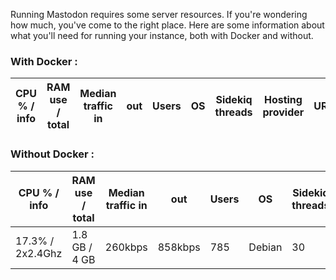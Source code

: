 Running Mastodon requires some server resources. If you're wondering how much, you've come to the right place.
Here are some information about what you'll need for running your instance, both with Docker and without.

### With Docker :

| CPU % / info | RAM use / total | Median traffic in | out | Users | OS | Sidekiq threads | Hosting provider | URL |
|-----|-----|-----------------------|-----|-------|----|-----------------|------------------|-----|

### Without Docker :

| CPU % / info | RAM  use / total | Median traffic in | out | Users | OS | Sidekiq threads | Hosting provider | URL |
|-----|-----|-----------------------|-----|-------|----|-----------------|------------------|-----|
| 17.3% / 2x2.4Ghz | 1.8 GB / 4 GB | 260kbps | 858kbps | 785 | Debian | 30 | [vultr](https://Vultr.com) | [social.wxcafe.net](https://social.wxcafe.net) |

